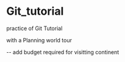 # Git_tutorial
practice of Git Tutorial

with a Planning world tour

-- add budget required for visitting continent

